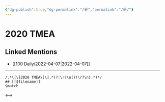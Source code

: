 ```yaml
---
{"dg-publish":true,"dg-permalink":"/是","permalink":"/是/"}
---
```


# 2020 TMEA

## Linked Mentions
- [[100 Daily/2022-04-07\|2022-04-07]]


---

```expander
/.*\[\[2020 TMEA\]\].*(?:\r?\n(?!\r?\n).*)*/
## [[$filename]]
$match
```

<-->
